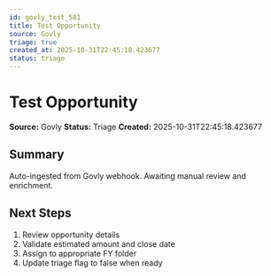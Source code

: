 ```yaml
---
id: govly_test_581
title: Test Opportunity
source: Govly
triage: true
created_at: 2025-10-31T22:45:18.423677
status: triage
---
```


# Test Opportunity

**Source:** Govly
**Status:** Triage
**Created:** 2025-10-31T22:45:18.423677

## Summary

Auto-ingested from Govly webhook. Awaiting manual review and enrichment.

## Next Steps

1. Review opportunity details
2. Validate estimated amount and close date
3. Assign to appropriate FY folder
4. Update triage flag to false when ready
